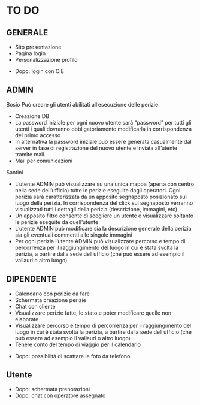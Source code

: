 # TO DO

## GENERALE
- Sito presentazione
- Pagina login
- Personalizzazione profilo
+ Dopo: login con CIE


## ADMIN
Bosio
Può creare gli utenti abilitati all’esecuzione delle perizie.
- Creazione DB
- La password iniziale per ogni nuovo utente sarà “password” per tutti gli utenti i quali dovranno obbligatoriamente modificarla in corrispondenza del primo accesso
- In alternativa la password iniziale può essere generata casualmente dal server in fase di registrazione del nuovo utente e inviata all’utente tramite mail.
- Mail per comunicazioni


Santini
- L’utente ADMIN può visualizzare su una unica mappa (aperta con centro nella sede dell’ufficio) tutte le perizie eseguite dagli operatori. Ogni perizia sarà caratterizzata da un apposito segnaposto posizionato sul luogo della perizia. In corrispondenza del click sul segnaposto verranno visualizzati tutti i dettagli della perizia (descrizione, immagini, etc)
- Un apposito filtro consente di scegliere un utente e visualizzare soltanto le perizie eseguite da quell’utente
- L’utente ADMIN può modificare sia la descrizione generale della perizia sia gli eventuali commenti alle singole immagini
- Per ogni perizia l’utente ADMIN può visualizzare percorso e tempo di percorrenza per il raggiungimento del luogo in cui è stata svolta la perizia, a partire dalla sede dell’ufficio (che può essere ad esempio il vallauri o altro luogo)

## DIPENDENTE
- Calendario con perizie da fare
- Schermata creazione perizie
- Chat con cliente
- Visualizzare perizie fatte, lo stato e poter modificare quelle non elaborate
- Visualizzare percorso e tempo di percorrenza per il raggiungimento del luogo in cui è stata svolta la perizia, a partire dalla sede dell’ufficio (che può essere ad esempio il vallauri o altro luogo)
- Tenere conto del tempo di viaggio per il calendario
+ Dopo: possibilità di scattare le foto da telefono

## Utente
+ Dopo: schermata prenotazioni
+ Dopo: chat con operatore assegnato